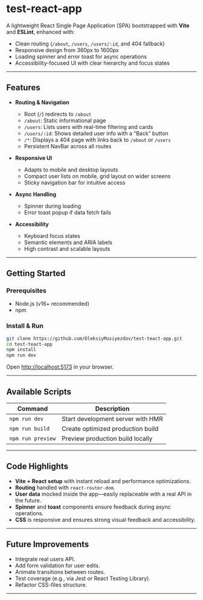 # test-react-app

A lightweight React Single Page Application (SPA) bootstrapped with **Vite** and **ESLint**, enhanced with:

- Clean routing (`/about`, `/users`, `/users/:id`, and 404 fallback)
- Responsive design from 360px to 1600px
- Loading spinner and error toast for async operations
- Accessibility-focused UI with clear hierarchy and focus states

---

##  Features

- **Routing & Navigation**
    - Root (`/`) redirects to `/about`
    - `/about`: Static informational page
    - `/users`: Lists users with real-time filtering and cards
    - `/users/:id`: Shows detailed user info with a “Back” button
    - `/*`: Displays a 404 page with links back to `/about` or `/users`
    - Persistent NavBar across all routes

- **Responsive UI**
    - Adapts to mobile and desktop layouts
    - Compact user lists on mobile, grid layout on wider screens
    - Sticky navigation bar for intuitive access

- **Async Handling**
    - Spinner during loading
    - Error toast popup if data fetch fails

- **Accessibility**
    - Keyboard focus states
    - Semantic elements and ARIA labels
    - High contrast and scalable layouts

---

##  Getting Started

### Prerequisites

- Node.js (v16+ recommended)
- npm

### Install & Run

```bash
git clone https://github.com/OleksiyMusiyezdov/test-teact-app.git
cd test-teact-app
npm install
npm run dev
```

Open [http://localhost:5173](http://localhost:5173) in your browser.

---

##  Available Scripts

| Command       | Description                             |
|---------------|-----------------------------------------|
| `npm run dev` | Start development server with HMR       |
| `npm run build` | Create optimized production build     |
| `npm run preview` | Preview production build locally   |

---

##  Code Highlights

- **Vite + React setup** with instant reload and performance optimizations.
- **Routing** handled with `react-router-dom`.
- **User data** mocked inside the app—easily replaceable with a real API in the future.
- **Spinner** and **toast** components ensure feedback during async operations.
- **CSS** is responsive and ensures strong visual feedback and accessibility.

---

##  Future Improvements

- Integrate real users API.
- Add form validation for user edits.
- Animate transitions between routes.
- Test coverage (e.g., via Jest or React Testing Library).
- Refactor CSS-files structure.

---
